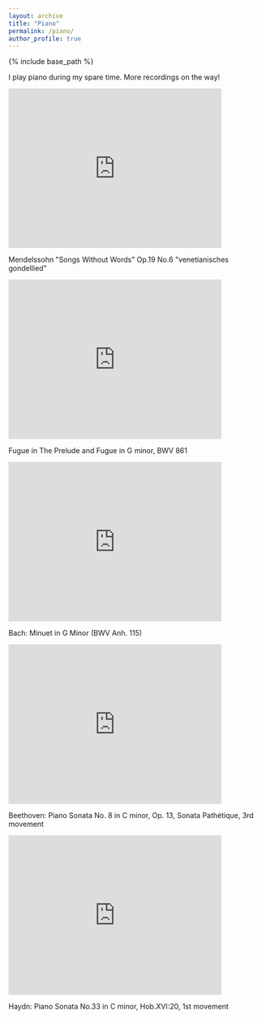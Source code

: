 ```yaml
---
layout: archive
title: "Piano"
permalink: /piano/
author_profile: true
---
```


{% include base_path %}


I play piano during my spare time. More recordings on the way!

<iframe
    width="420"
    height="315"
    src="https://youtube.com/embed/olaR42ZXv2M"
    frameborder="0"
    allowfullscreen
>
</iframe>

Mendelssohn "Songs Without Words" Op.19 No.6 "venetianisches gondellied"

<iframe
    width="420"
    height="315"
    src="https://youtube.com/embed/UXqUoMTfeCg"
    frameborder="0"
    allowfullscreen
>
</iframe>

Fugue in The Prelude and Fugue in G minor, BWV 861

<iframe
    width="420"
    height="315"
    src="https://youtube.com/embed/zxCuIGe6emY"
    frameborder="0"
    allowfullscreen
>
</iframe>

Bach: Minuet in G Minor (BWV Anh. 115)

<iframe
    width="420"
    height="315"
    src="https://youtube.com/embed/Kyv_HQHiVLY"
    frameborder="0"
    allowfullscreen
>
</iframe>

Beethoven: Piano Sonata No. 8 in C minor, Op. 13, Sonata Pathétique, 3rd movement

<iframe
    width="420"
    height="315"
    src="https://youtube.com/embed/5wyIMhr94B4"
    frameborder="0"
    allowfullscreen
>
</iframe>

Haydn: Piano Sonata No.33 in C minor, Hob.XVI:20, 1st movement











